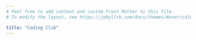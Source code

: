 ```yaml
---
# Feel free to add content and custom Front Matter to this file.
# To modify the layout, see https://jekyllrb.com/docs/themes/#overriding-theme-defaults

title: "Coding Club"
---
```

